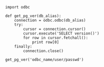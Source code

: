     import odbc
    
    def get_pg_ver(db_alias):
        connection = odbc.odbc(db_alias)
        try:
        	cursor = connection.cursor()
        	cursor.execute('SELECT version()')
        	for row in cursor.fetchall():
        		print row[0]
        finally:
        	connection.close()
    
    get_pg_ver('odbc_name/user/passwd')